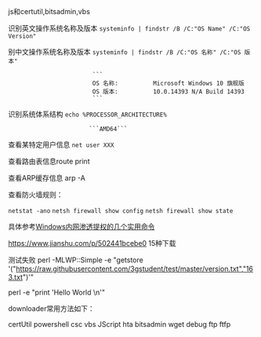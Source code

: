 js和certutil,bitsadmin,vbs



识别英文操作系统名称及版本   ```systeminfo | findstr /B /C:"OS Name" /C:"OS Version"```

别中文操作系统名称及版本     ```systeminfo | findstr /B /C:"OS 名称" /C:"OS 版本"``` 

                            ```
                            OS 名称:          Microsoft Windows 10 旗舰版
                            OS 版本:          10.0.14393 N/A Build 14393
                            ```

识别系统体系结构            ```echo %PROCESSOR_ARCHITECTURE% ```

                           ```AMD64```
                           
查看某特定用户信息          ```net user XXX```

查看路由表信息route print

查看ARP缓存信息 arp -A 

查看防火墙规则：

``` netstat -ano ```
``` netsh firewall show config ```
```netsh firewall show state ```

具体参考[Windows内网渗透提权的几个实用命令](https://www.freebuf.com/articles/system/114731.html)

https://www.jianshu.com/p/502441bcebe0   15种下载


测试失败 perl -MLWP::Simple -e "getstore '("https://raw.githubusercontent.com/3gstudent/test/master/version.txt","163.txt")'"

perl -e "print 'Hello World \n'"   

downloader常用方法如下：

certUtil
powershell
csc
vbs
JScript
hta
bitsadmin
wget
debug
ftp
ftfp
